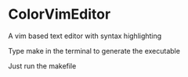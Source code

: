 # ColorVimEditor
A vim based text editor with syntax highlighting

Type make in the terminal to generate the executable

Just run the makefile
